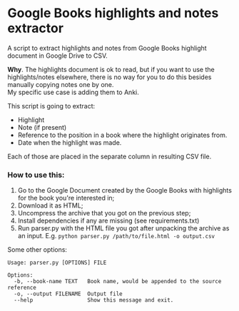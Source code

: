 # Google Books highlights and notes extractor
A script to extract highlights and notes from Google Books highlight document in Google Drive to CSV.

**Why**. The highlights document is ok to read, but if you want to use the highlights/notes elsewhere, there is no way for you to do this besides manually copying notes one by one.  
My specific use case is adding them to Anki.

This script is going to extract:
* Highlight
* Note (if present)
* Reference to the position in a book where the highlight originates from.
* Date when the highlight was made. 

Each of those are placed in the separate column in resulting CSV file.

### How to use this:

1. Go to the Google Document created by the Google Books with highlights for the book you're interested in;
1. Download it as HTML;
1. Uncompress the archive that you got on the previous step;
1. Install dependencies if any are missing (see requirements.txt)
1. Run parser.py with the HTML file you got after unpacking the archive as an input. 
E.g. `python parser.py /path/to/file.html -o output.csv`

Some other options:
```
Usage: parser.py [OPTIONS] FILE

Options:
  -b, --book-name TEXT   Book name, would be appended to the source reference
  -o, --output FILENAME  Output file
  --help                 Show this message and exit.
```
